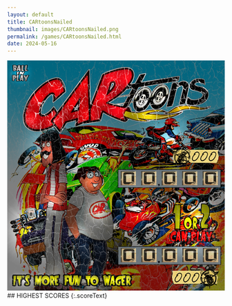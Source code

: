 ```yaml
---
layout: default
title: CARtoonsNailed
thumbnail: images/CARtoonsNailed.png
permalink: /games/CARtoonsNailed.html
date: 2024-05-16
---
```


<img src="../images/CARtoonsNailed.png" class="gameThumbnail img-fluid mx-auto align-middle">
## HIGHEST SCORES
{:.scoreText}

